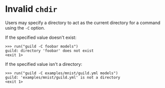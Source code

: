 # Invalid `chdir`

Users may specify a directory to act as the current directory for a
command using the `-C` option.

If the specified value doesn't exist:

    >>> run("guild -C foobar models")
    guild: directory 'foobar' does not exist
    <exit 1>

If the specified value isn't a directory:

    >>> run("guild -C examples/mnist/guild.yml models")
    guild: 'examples/mnist/guild.yml' is not a directory
    <exit 1>
